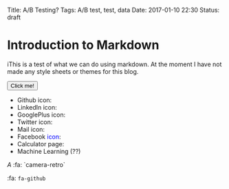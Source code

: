 Title: A/B Testing?
Tags: A/B test, test, data
Date: 2017-01-10 22:30
Status: draft

# Introduction to Markdown

iThis is a test of what we can do using markdown. At the moment I have not made any style sheets or themes for this blog.

<button>Click me!</button>

<script src="https://code.jquery.com/jquery-3.1.1.min.js"   integrity="sha256-hVVnYaiADRTO2PzUGmuLJr8BLUSjGIZsDYGmIJLv2b8="   crossorigin="anonymous"></script>

<script>
$("button").on("click", function(){ alert("Hi!");});
</script>

<ul>
<li> Github icon: <i class="fa fa-github"></i></li>
<li> LinkedIn icon: <i class="fa fa-linkedin"></i></li>
<li> GooglePlus icon: <i class="fa fa-googleplus"></i></li>
<li> Twitter icon: <span class="fa-stack fa-lg">
  <i style="color:#69AADB;" class="fa fa-square fa-stack-2x"></i>
  <i class="fa fa-twitter fa-stack-1x fa-inverse"></i>
</span></li>
<li> Mail icon: <i class="fa fa-envelope"></i></li>
<li> Facebook <span style="color:blue;">icon</span>:
<span style="color:#3b5998;" class="fa fa-facebook-official fa-2x"></span></li>
<li> Calculator page: <i class="fa fa-calculator"></i></li>
<li> Machine Learning (??) <i class="fa fa-university"></i></li>
</ul>
<i class="fa fa-picture-o">A</i>
<i class="fa fa-camera-retro"></i> 
:fa: `camera-retro`

<span class="fa fa-github"></span>

:fa: `fa-github`
